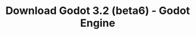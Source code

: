 ---
# Generated by /tools/generators/src/download_archive_generator !!! do not edit by hand !!!
title: 'Download Godot 3.2 (beta6) - Godot Engine'
type: 'download/archive'
name: '3.2'
flavor: 'beta6'
release_date: '2020-01-11T03:00:00-00:00'
release_notes: 'article/dev-snapshot-godot-3-2-beta-6/'
primaryPlatforms:
  - 'android.apk'
  - 'linux.64'
  - 'macos.universal'
  - 'windows.64'
  - 'linux_server.headless.64'
  - 'web'
  - 'templates'
links:
  android.apk:
    name: 'android.apk'
    title: 'Android'
    caption: 'APK Universal (ARM64 + ARMv7 + x86_64 + x86)'
    tags:
      - 'APK download'
      - 'ARM64/v7'
      - 'x86 (64 & 32 bit)'
    hosts:
      github_builds:
        regular: 'https://github.com/godotengine/godot-builds/releases/download/3.2-beta6/Godot_v3.2-beta6_android_editor.apk'
        mono: '#'
      github:
        regular: 'https://github.com/godotengine/godot/releases/download/3.2-beta6/Godot_v3.2-beta6_android_editor.apk'
        mono: '#'
  linux.64:
    name: 'linux.64'
    title: 'Linux'
    caption: 'Padrão (x86_64)'
    tags:
      - '64 bit'
    hosts:
      github_builds:
        regular: 'https://github.com/godotengine/godot-builds/releases/download/3.2-beta6/Godot_v3.2-beta6_x11.64.zip'
        mono: 'https://github.com/godotengine/godot-builds/releases/download/3.2-beta6/Godot_v3.2-beta6_mono_x11_64.zip'
      github:
        regular: 'https://github.com/godotengine/godot/releases/download/3.2-beta6/Godot_v3.2-beta6_x11.64.zip'
        mono: 'https://github.com/godotengine/godot/releases/download/3.2-beta6/Godot_v3.2-beta6_mono_x11_64.zip'
  macos.universal:
    name: 'macos.universal'
    title: 'macOS'
    caption: 'Universal (x86_64 + Silício da Apple)'
    tags:
      - 'Intel/Apple Silicon'
      - '64 bit'
    hosts:
      github_builds:
        regular: 'https://github.com/godotengine/godot-builds/releases/download/3.2-beta6/Godot_v3.2-beta6_osx.universal.zip'
        mono: 'https://github.com/godotengine/godot-builds/releases/download/3.2-beta6/Godot_v3.2-beta6_mono_osx.universal.zip'
      github:
        regular: 'https://github.com/godotengine/godot/releases/download/3.2-beta6/Godot_v3.2-beta6_osx.universal.zip'
        mono: 'https://github.com/godotengine/godot/releases/download/3.2-beta6/Godot_v3.2-beta6_mono_osx.universal.zip'
  windows.64:
    name: 'windows.64'
    title: 'Windows'
    caption: 'Padrão (x86_64)'
    tags:
      - '64 bit'
    hosts:
      github_builds:
        regular: 'https://github.com/godotengine/godot-builds/releases/download/3.2-beta6/Godot_v3.2-beta6_win64.exe.zip'
        mono: 'https://github.com/godotengine/godot-builds/releases/download/3.2-beta6/Godot_v3.2-beta6_mono_win64.zip'
      github:
        regular: 'https://github.com/godotengine/godot/releases/download/3.2-beta6/Godot_v3.2-beta6_win64.exe.zip'
        mono: 'https://github.com/godotengine/godot/releases/download/3.2-beta6/Godot_v3.2-beta6_mono_win64.zip'
  linux_server.headless.64:
    name: 'linux_server.headless.64'
    title: 'Linux Server'
    caption: 'Headless (x86_64)'
    tags:
      - '64 bit'
      - 'Headless'
    hosts:
      github_builds:
        regular: 'https://github.com/godotengine/godot-builds/releases/download/3.2-beta6/Godot_v3.2-beta6_linux_headless.64.zip'
        mono: 'https://github.com/godotengine/godot-builds/releases/download/3.2-beta6/Godot_v3.2-beta6_mono_linux_headless_64.zip'
      github:
        regular: 'https://github.com/godotengine/godot/releases/download/3.2-beta6/Godot_v3.2-beta6_linux_headless.64.zip'
        mono: 'https://github.com/godotengine/godot/releases/download/3.2-beta6/Godot_v3.2-beta6_mono_linux_headless_64.zip'
  web:
    name: 'web'
    title: 'Editor Web'
    caption: ''
    tags:
      - 'Self-hosted'
      - 'Cross-platform'
    hosts:
      github_builds:
        regular: 'https://github.com/godotengine/godot-builds/releases/download/3.2-beta6/Godot_v3.2-beta6_web_editor.zip'
        mono: '#'
      github:
        regular: 'https://github.com/godotengine/godot/releases/download/3.2-beta6/Godot_v3.2-beta6_web_editor.zip'
        mono: '#'
  linux.32:
    name: 'linux.32'
    title: 'Linux'
    caption: 'Padrão (x86)'
    tags:
      - '32 bit'
    hosts:
      github_builds:
        regular: 'https://github.com/godotengine/godot-builds/releases/download/3.2-beta6/Godot_v3.2-beta6_x11.32.zip'
        mono: 'https://github.com/godotengine/godot-builds/releases/download/3.2-beta6/Godot_v3.2-beta6_mono_x11_32.zip'
      github:
        regular: 'https://github.com/godotengine/godot/releases/download/3.2-beta6/Godot_v3.2-beta6_x11.32.zip'
        mono: 'https://github.com/godotengine/godot/releases/download/3.2-beta6/Godot_v3.2-beta6_mono_x11_32.zip'
  windows.32:
    name: 'windows.32'
    title: 'Windows'
    caption: 'Padrão (x86)'
    tags:
      - '32 bit'
    hosts:
      github_builds:
        regular: 'https://github.com/godotengine/godot-builds/releases/download/3.2-beta6/Godot_v3.2-beta6_win32.exe.zip'
        mono: 'https://github.com/godotengine/godot-builds/releases/download/3.2-beta6/Godot_v3.2-beta6_mono_win32.zip'
      github:
        regular: 'https://github.com/godotengine/godot/releases/download/3.2-beta6/Godot_v3.2-beta6_win32.exe.zip'
        mono: 'https://github.com/godotengine/godot/releases/download/3.2-beta6/Godot_v3.2-beta6_mono_win32.zip'
  linux_server.64:
    name: 'linux_server.64'
    title: 'Servidor Linux'
    caption: 'Padrão (x86_64)'
    tags:
      - '64 bit'
    hosts:
      github_builds:
        regular: 'https://github.com/godotengine/godot-builds/releases/download/3.2-beta6/Godot_v3.2-beta6_linux_server.64.zip'
        mono: 'https://github.com/godotengine/godot-builds/releases/download/3.2-beta6/Godot_v3.2-beta6_mono_linux_server_64.zip'
      github:
        regular: 'https://github.com/godotengine/godot/releases/download/3.2-beta6/Godot_v3.2-beta6_linux_server.64.zip'
        mono: 'https://github.com/godotengine/godot/releases/download/3.2-beta6/Godot_v3.2-beta6_mono_linux_server_64.zip'
  aar_library:
    name: 'aar_library'
    title: 'Biblioteca de AAR'
    caption: ''
    tags:
      - 'Android plugins'
      - 'Java'
      - 'Kotlin'
    hosts:
      github_builds:
        regular: 'https://github.com/godotengine/godot-builds/releases/download/3.2-beta6/godot-lib.3.2.beta6.release.aar'
        mono: 'https://github.com/godotengine/godot-builds/releases/download/3.2-beta6/godot-lib.3.2.beta6.mono.release.aar'
      github:
        regular: 'https://github.com/godotengine/godot/releases/download/3.2-beta6/godot-lib.3.2.beta6.release.aar'
        mono: 'https://github.com/godotengine/godot/releases/download/3.2-beta6/godot-lib.3.2.beta6.mono.release.aar'
  templates:
    name: 'templates'
    title: 'Modelos de exportação'
    caption: ''
    tags:
      - 'Utilizado para exportar os seus jogos para todas as plataformas suportadas'
    hosts:
      github_builds:
        regular: 'https://github.com/godotengine/godot-builds/releases/download/3.2-beta6/Godot_v3.2-beta6_export_templates.tpz'
        mono: 'https://github.com/godotengine/godot-builds/releases/download/3.2-beta6/Godot_v3.2-beta6_mono_export_templates.tpz'
      github:
        regular: 'https://github.com/godotengine/godot/releases/download/3.2-beta6/Godot_v3.2-beta6_export_templates.tpz'
        mono: 'https://github.com/godotengine/godot/releases/download/3.2-beta6/Godot_v3.2-beta6_mono_export_templates.tpz'
---